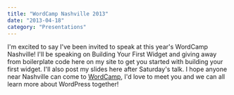 ```yaml
---
title: "WordCamp Nashville 2013"
date: "2013-04-18"
category: "Presentations"
---
```


I'm excited to say I've been invited to speak at this year's WordCamp Nashville! I'll be speaking on Building Your First Widget and giving away from boilerplate code here on my site to get you started with building your first widget. I'll also post my slides here after Saturday's talk. I hope anyone near Nashville can come to [WordCamp](https://nashville.wordcamp.org/2013/), I'd love to meet you and we can all learn more about WordPress together!
